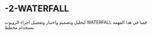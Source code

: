 # -2-WATERFALL
  لتحليل وتصميم واختبار وتفصيل اجزاء الروبوت WATERFALL قمنا في هذا المهمة بستخدام مخطط 
